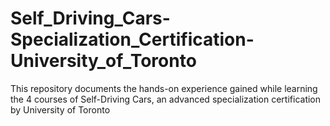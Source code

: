 # Self_Driving_Cars-Specialization_Certification-University_of_Toronto
This repository documents the hands-on experience gained while learning the 4 courses of Self-Driving Cars, an advanced specialization certification by University of Toronto
